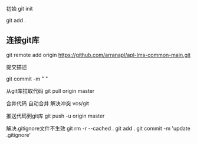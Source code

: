 
初始
  git init

  git add .

## 连接git库
   git remote add origin https://github.com/arranapl/apl-lms-common-main.git



提交描述

  git commit -m " "


从git库拉取代码
  git pull   origin master


合并代码
   自动合并
   解决冲突  vcs/git


推送代码到git库
  git push -u origin master




解决.gitignore文件不生效
git rm -r --cached .
git add .
git commit -m 'update .gitignore'



